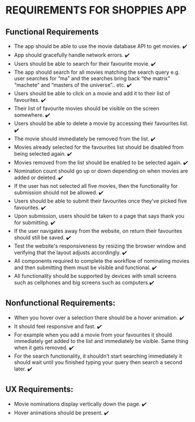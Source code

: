 # REQUIREMENTS FOR SHOPPIES APP

## Functional Requirements
- The app should be able to use the movie database API to get movies. ✔️
- App should gracefully handle network errors. ✔️
- Users should be able to search for their favourite movie. ✔️
- The app should search for all movies matching the search query e.g. user searches for “ma” and the searches bring back “the matrix” “machete” and “masters of the universe”.. etc. ✔️
- Users should be able to click on a movie and add it to their list of favourites. ✔️
- Their list of favourite movies should be visible on the screen somewhere. ✔️
- Users should be able to delete a movie by accessing their favourites list. ✔️
- The movie should immediately be removed from the list. ✔️
- Movies already selected for the favourites list should be disabled from being selected again. ✔️
- Movies removed from the list should be enabled to be selected again. ✔️
- Nomination count should go up or down depending on when movies are added or deleted. ✔️
- If the user has not selected all five movies, then the functionality for submission should not be allowed. ✔️
- Users should be able to submit their favourites once they’ve picked five favourites. ✔️
- Upon submission, users should be taken to a page that says thank you for submitting. ✔️
- If the user navigates away from the website, on return their favourites should still be saved. ✔️
- Test the website's responsiveness by resizing the browser window and verifying that the layout adjusts accordingly. ✔️
- All components required to complete the workflow of nominating movies and then submitting them must be visible and functional. ✔️
- All functionality should be supported by devices with small screens such as cellphones and big screens such as computers.✔️

## Nonfunctional Requirements:

- When you hover over a selection there should be a hover animation. ✔️
- It should feel responsive and fast. ✔️
- For example when you add a movie from your favourites it should immediately get added to the list and immediately be visible. Same thing when it gets removed. ✔️
- For the search functionality, it shouldn’t start searching immediately it should wait until you finished typing your query then search a second later. ✔️

## UX Requirements:

- Movie nominations display vertically down the page. ✔️
- Hover animations should be present. ✔️
